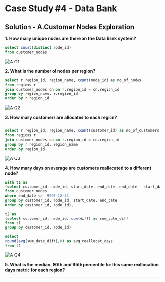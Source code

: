 # Case Study #4 - Data Bank

## Solution - A.Customer Nodes Exploration

**1. How many unique nodes are there on the Data Bank system?**

```` sql
select count(distinct node_id) 
from customer_nodes
````
![A Q1](https://user-images.githubusercontent.com/98659820/159175126-6cb77ec1-77c1-4ed3-b4d2-5eb438c4c574.PNG)

**2. What is the number of nodes per region?**

```` sql
select r.region_id, region_name, count(node_id) as no_of_nodes
from regions r
join customer_nodes cn on r.region_id = cn.region_id
group by region_name, r.region_id
order by r.region_id
````
![A Q2](https://user-images.githubusercontent.com/98659820/159175140-8eb2e12d-db3b-4206-a76b-e3eeb6d4acb7.PNG)


**3. How many customers are allocated to each region?**

```` sql

select r.region_id, region_name, count(customer_id) as no_of_customers
from regions r
join customer_nodes cn on r.region_id = cn.region_id
group by r.region_id, region_name 
order by region_id
````
![A Q3](https://user-images.githubusercontent.com/98659820/159175151-726392d9-62c9-4cdf-9c59-dc0f2ce97299.PNG)


**4. How many days on average are customers reallocated to a different node?**

```` sql
with t1 as 
(select customer_id, node_id, start_date, end_date, end_date - start_date as diff
from customer_nodes
where end_date <> '9999-12-31'
group by customer_id, node_id, start_date, end_date
order by customer_id, node_id),

t2 as 
(select customer_id, node_id, sum(diff) as sum_date_diff
from t1
group by customer_id, node_id)

select 
round(avg(sum_date_diff),0) as avg_reallocat_days
from t2
````
![A Q4](https://user-images.githubusercontent.com/98659820/159175162-676f80f2-6236-4bd3-8267-dabd04d80309.PNG)


**5. What is the median, 80th and 95th percentile for this same reallocation days metric for each region?**

***

